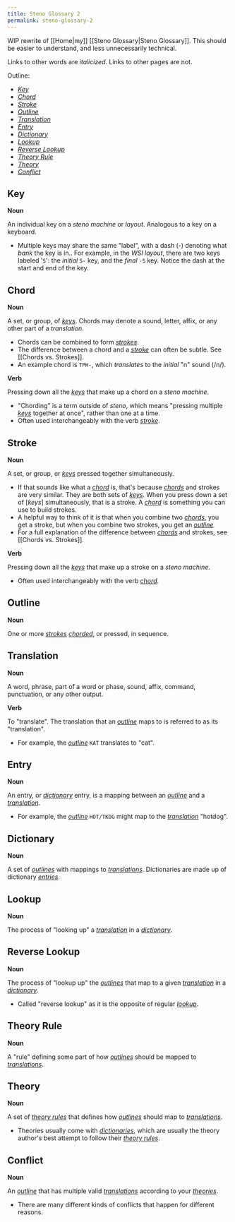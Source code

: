 ```yaml
---
title: Steno Glossary 2
permalink: steno-glossary-2
---
```


WIP rewrite of [[Home|my]] [[Steno Glossary|Steno Glossary]]. This should be easier to understand, and less unnecessarily technical.

Links to other words are _italicized_. Links to other pages are not.

Outline:
- [_Key_](#key)
- [_Chord_](#chord)
- [_Stroke_](#stroke)
- [_Outline_](#outline)
- [_Translation_](#translation)
- [_Entry_](#entry)
- [_Dictionary_](#dictionary)
- [_Lookup_](#lookup)
- [_Reverse Lookup_](#reverse-lookup)
- [_Theory Rule_](#theory-rule)
- [_Theory_](#theory)
- [_Conflict_](#conflict)

## Key
**Noun**

An individual key on a _steno machine_ or _layout_. Analogous to a key on a keyboard.

- Multiple keys may share the same "label", with a dash (-) denoting what _bank_ the key is in.. For example, in the _WSI layout_, there are two keys labeled '`S`': the _initial_ `S-` key, and the _final_ `-S` key. Notice the dash at the start and end of the key.

## Chord
**Noun**

A set, or group, of [_keys_](#key). Chords may denote a sound, letter, affix, or any other part of a _translation_.

- Chords can be combined to form [_strokes_](#stroke).
- The difference between a chord and a [_stroke_](#stroke) can often be subtle. See [[Chords vs. Strokes]].
- An example chord is `TPH-`, which _translates_ to the _initial_ "n" sound (/n/).

**Verb**

Pressing down all the [_keys_](#key) that make up a chord on a _steno machine_.

- "Chording" is a term outside of _steno_, which means "pressing multiple [_keys_](#key) together at once", rather than one at a time.
- Often used interchangeably with the verb [_stroke_](#stroke).

## Stroke
**Noun**

A set, or group, or [_keys_](#key) pressed together simultaneously.

- If that sounds like what a [_chord_](#chord) is, that's because [_chords_](#chord) and strokes are very similar. They are both sets of [_keys_](#key). When you press down a set of [_keys_] simultaneously, that is a stroke. A [_chord_](#chord) is something you can use to build strokes.
- A helpful way to think of it is that when you combine two [_chords_](#chord), you get a stroke, but when you combine two strokes, you get an [_outline_](#outline)
- For a full explanation of the difference between [_chords_](#chord) and strokes, see [[Chords vs. Strokes]].

**Verb**

Pressing down all the [_keys_](#key) that make up a stroke on a _steno machine_.

- Often used interchangeably with the verb [_chord_](#chord).

## Outline
**Noun**

One or more [_strokes_](#stroke) [_chorded_](#chord), or pressed, in sequence.

## Translation
**Noun**

A word, phrase, part of a word or phase, sound, affix, command, punctuation, or any other output.

**Verb**

To "translate". The translation that an [_outline_](#outline) maps to is referred to as its "translation".

- For example, the [_outline_](#outline) `KAT` translates to "cat".

## Entry
**Noun**

An entry, or [_dictionary_](#dictionary) entry, is a mapping between an [_outline_](#outline) and a [_translation_](#translation).

- For example, the [_outline_](#outline) `HOT/TKOG` might map to the [_translation_](#translation) "hotdog".

## Dictionary
**Noun**

A set of [_outlines_](#outline) with mappings to [_translations_](#translation). Dictionaries are made up of dictionary [_entries_](#entry).

## Lookup
**Noun**

The process of "looking up" a [_translation_](#translation) in a [_dictionary_](#dictionary).

## Reverse Lookup
**Noun**

The process of "lookup up" the [_outlines_](#outlines) that map to a given [_translation_](#translation) in a [_dictionary_](#dictionary).

- Called "reverse lookup" as it is the opposite of regular [_lookup_](#lookup).

## Theory Rule
**Noun**

A "rule" defining some part of how [_outlines_](#outline) should be mapped to [_translations_](#translation).

## Theory
**Noun**

A set of [_theory rules_](#theory-rule) that defines how [_outlines_](#outline) should map to [_translations_](#translation).

- Theories usually come with [_dictionaries_](#ditionaries), which are usually the theory author's best attempt to follow their [_theory rules_](#theory-rule).

## Conflict
**Noun**

An [_outline_](#outline) that has multiple valid [_translations_](#translation) according to your [_theories_](#theory).

- There are many different kinds of conflicts that happen for different reasons.
